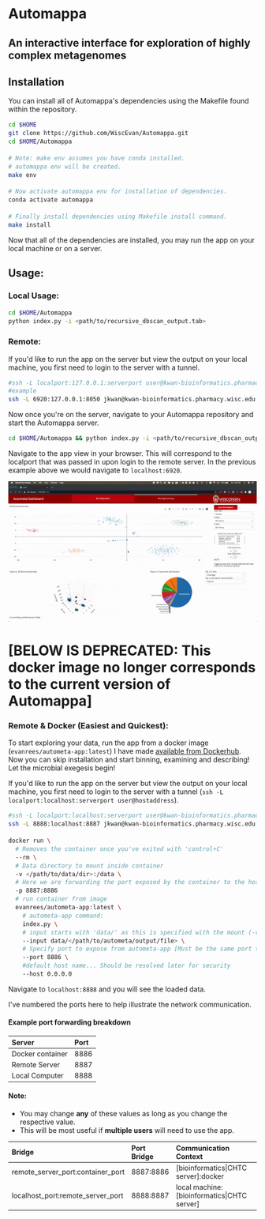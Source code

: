 Automappa
=========

An interactive interface for exploration of highly complex metagenomes
----------------------------------------------------------------------

## Installation

You can install all of Automappa's dependencies using the Makefile found within the repository.

```bash
cd $HOME
git clone https://github.com/WiscEvan/Automappa.git
cd $HOME/Automappa

# Note: make env assumes you have conda installed.
# automappa env will be created.
make env

# Now activate automappa env for installation of dependencies.
conda activate automappa

# Finally install dependencies using Makefile install command.
make install
```

Now that all of the dependencies are installed, you may run the app on your local machine or on a server.

## Usage:

### Local Usage:

```bash
cd $HOME/Automappa
python index.py -i <path/to/recursive_dbscan_output.tab>
```

### Remote:

If you'd like to run the app on the server but view the output on your local machine, you first need to login to the server with a tunnel.

```bash
#ssh -L localport:127.0.0.1:serverport user@kwan-bioinformatics.pharmacy.wisc.edu
#example
ssh -L 6920:127.0.0.1:8050 jkwan@kwan-bioinformatics.pharmacy.wisc.edu
```

Now once you're on the server, navigate to your Automappa repository and start the Automappa server.

```bash
cd $HOME/Automappa && python index.py -i <path/to/recursive_dbscan_output.tab>
```

Navigate to the app view in your browser. This will correspond to the localport that was passed in upon login to the remote server. In the previous example above we would navigate to `localhost:6920`.

![automappa](images/automappa.gif)


# [BELOW IS DEPRECATED: This docker image no longer corresponds to the current version of Automappa]

### Remote & Docker (Easiest and Quickest):

 To start exploring your data, run the app from a docker image (`evanrees/autometa-app:latest`) I have made [available from Dockerhub](https://cloud.docker.com/repository/docker/evanrees/autometa-app/tags "AutoMeta-App Dockerhub Tags"). Now you can skip installation and start binning, examining and describing! Let the microbial exegesis begin!

If you'd like to run the app on the server but view the output on your local machine, you first need to login to the server with a tunnel (`ssh -L localport:localhost:serverport user@hostaddress`).

```bash
#ssh -L localport:localhost:serverport user@kwan-bioinformatics.pharmacy.wisc.edu
ssh -L 8888:localhost:8887 jkwan@kwan-bioinformatics.pharmacy.wisc.edu

docker run \
  # Removes the container once you've exited with 'control+C'
  --rm \
  # Data directory to mount inside container
  -v </path/to/data/dir>:/data \
  # Here we are forwarding the port exposed by the container to the host machine
  -p 8887:8886
  # run container from image
  evanrees/autometa-app:latest \
    # autometa-app command:
    index.py \
    # input starts with 'data/' as this is specified with the mount (-v) above
    --input data/</path/to/autometa/output/file> \
    # Specify port to expose from autometa-app [Must be the same port the container will expose]
    --port 8886 \
    #default host name... Should be resolved later for security
    --host 0.0.0.0
```

Navigate to `localhost:8888` and you will see the loaded data.

I've numbered the ports here to help illustrate the network communication.

#### Example port forwarding breakdown
| Server | Port |
| :------------- | :------------- |
| Docker container | 8886 |
| Remote Server | 8887 |
| Local Computer | 8888 |

#### Note:
- You may change **any** of these values as long as you change the respective value.
- This will be most useful if **multiple users** will need to use the app.

| Bridge | Port Bridge | Communication Context |
| :------------- | :------------- | :------------- |
| remote_server_port:container_port | 8887:8886 | [bioinformatics\|CHTC server]:docker |
| localhost_port:remote_server_port | 8888:8887 | local machine:[bioinformatics\|CHTC server] |
